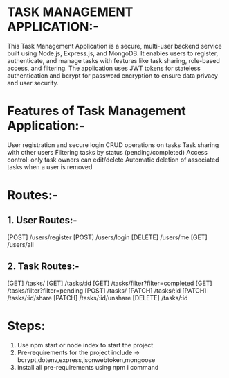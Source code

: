 # TASK MANAGEMENT APPLICATION:-
This Task Management Application is a secure, multi-user backend service built using 
Node.js, Express.js, and MongoDB. It enables users to register, authenticate, and manage 
tasks with features like task sharing, role-based access, and filtering. The application 
uses JWT tokens for stateless authentication and bcrypt for password encryption to ensure 
data privacy and user security.


# Features of Task Management Application:-
User registration and secure login
CRUD operations on tasks
Task sharing with other users
Filtering tasks by status (pending/completed)
Access control: only task owners can edit/delete
Automatic deletion of associated tasks when a user is removed

# Routes:-
## 1. User Routes:-
[POST] /users/register
[POST] /users/login
[DELETE] /users/me
[GET] /users/all

## 2. Task Routes:-
[GET] /tasks/
[GET] /tasks/:id
[GET] /tasks/filter?filter=completed
[GET] /tasks/filter?filter=pending
[POST] /tasks/
[PATCH] /tasks/:id
[PATCH] /tasks/:id/share
[PATCH] /tasks/:id/unshare
[DELETE] /tasks/:id

# Steps:
1. Use npm start or node index to start the project
2. Pre-requirements for the project include -> bcrypt,dotenv,express,jsonwebtoken,mongoose
3. install all pre-requirements using npm i command



